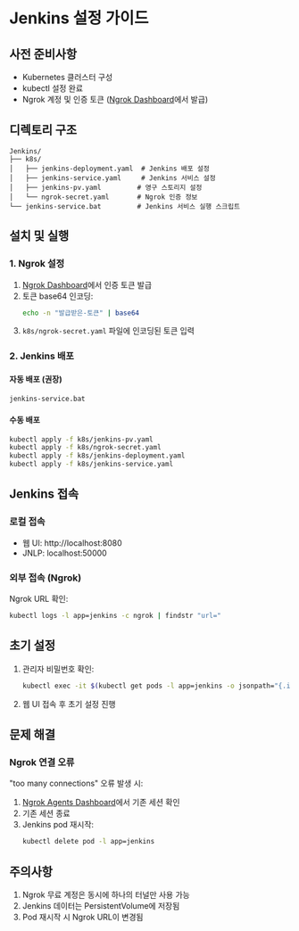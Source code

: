 # Jenkins 설정 가이드

## 사전 준비사항

- Kubernetes 클러스터 구성
- kubectl 설정 완료
- Ngrok 계정 및 인증 토큰 ([Ngrok Dashboard](https://dashboard.ngrok.com/)에서 발급)

## 디렉토리 구조

```
Jenkins/
├── k8s/
│   ├── jenkins-deployment.yaml  # Jenkins 배포 설정
│   ├── jenkins-service.yaml     # Jenkins 서비스 설정
│   ├── jenkins-pv.yaml         # 영구 스토리지 설정
│   └── ngrok-secret.yaml       # Ngrok 인증 정보
└── jenkins-service.bat         # Jenkins 서비스 실행 스크립트
```

## 설치 및 실행

### 1. Ngrok 설정

1. [Ngrok Dashboard](https://dashboard.ngrok.com/)에서 인증 토큰 발급
2. 토큰 base64 인코딩:
   ```bash
   echo -n "발급받은-토큰" | base64
   ```
3. `k8s/ngrok-secret.yaml` 파일에 인코딩된 토큰 입력

### 2. Jenkins 배포

#### 자동 배포 (권장)

```bash
jenkins-service.bat
```

#### 수동 배포

```bash
kubectl apply -f k8s/jenkins-pv.yaml
kubectl apply -f k8s/ngrok-secret.yaml
kubectl apply -f k8s/jenkins-deployment.yaml
kubectl apply -f k8s/jenkins-service.yaml
```

## Jenkins 접속

### 로컬 접속
- 웹 UI: http://localhost:8080
- JNLP: localhost:50000

### 외부 접속 (Ngrok)
Ngrok URL 확인:
```bash
kubectl logs -l app=jenkins -c ngrok | findstr "url="
```

## 초기 설정

1. 관리자 비밀번호 확인:
   ```bash
   kubectl exec -it $(kubectl get pods -l app=jenkins -o jsonpath="{.items[0].metadata.name}") -c jenkins -- cat /var/jenkins_home/secrets/initialAdminPassword
   ```

2. 웹 UI 접속 후 초기 설정 진행

## 문제 해결

### Ngrok 연결 오류

"too many connections" 오류 발생 시:
1. [Ngrok Agents Dashboard](https://dashboard.ngrok.com/tunnels/agents)에서 기존 세션 확인
2. 기존 세션 종료
3. Jenkins pod 재시작:
   ```bash
   kubectl delete pod -l app=jenkins
   ```

## 주의사항

1. Ngrok 무료 계정은 동시에 하나의 터널만 사용 가능
2. Jenkins 데이터는 PersistentVolume에 저장됨
3. Pod 재시작 시 Ngrok URL이 변경됨
